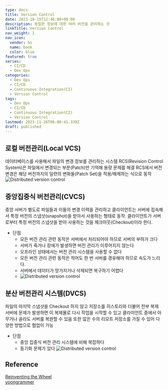 ```yaml
---
type: docs
title: Version Control
date: 2023-10-15T12:46:00+09:00
description: 동일한 정보에 대한 여러 버전을 관리하는 것
linkTitle: Version Control
nav_weight: 1
nav_icon:
  vendor: bs
  name: book
  color: blue
featured: true
series:
  - CI/CD
  - Dev Ops
categories:
  - Dev Ops
  - CI/CD
  - Continuous Integration(CI)
  - Version Control
tags:
  - Dev Ops
  - CI/CD
  - Continuous Integration(CI)
  - Version Control
lastmod: 2023-11-26T06:00:41.339Z
draft: published
---
```


## 로컬 버전관리(Local VCS)

데이터베이스를 사용해서 파일의 변경 정보를 관리하는 시스템
RCS(Revision Control System)은 파일에서 변경되는 부분(Patch)만 기억해 용량 문제를 해결
RCS에서 버전 변경은 해당 버전까지의 일련의 변화들(Patch Set)을 적용/해제하는 식으로 동작
![Distributed version control](/dev-ops/local-vcs.png#center "https://git-scm.com/book/en/v2/Getting-Started-About-Version-Control")

## 중앙집중식 버전관리(CVCS)

중앙 서버가 별도로 파일들과 이들의 변경 이력을 관리하고 클라이언트는 서버에 접속해서 특정 버전의 스냅샷(snapshot)을 받아서 사용하는 형태로 동작.
클라이언트가 서버로부터 특정 버전의 스냅샷을 받아 사용하는 것을 체크아웃(Checkout)이라 한다.

- 단점
  - 모든 버전 관리 관련 동작은 서버에서 처리되어야 하므로 서버의 부하가 크다
  - 서버가 죽거나 장애가 발생하면 버전 관리가 이루어지지 않는다
  - 오프라인 상태에서는 버전 관리 시스템을 사용할 수 없다
  - 모든 버전 관리 관련 동작은 적어도 한 번 서버를 경유해야 하므로 속도가 느리다.
  - 서버에서 데이터가 망가지거나 삭제되면 복구하기 어렵다
  - ![Distributed version control](/dev-ops/cvcs.png#center "https://git-scm.com/book/en/v2/Getting-Started-About-Version-Control")

## 분산 버전관리 시스템(DVCS)

파일의 마지막 스냅샷을 Checkout 하지 않고 저장소를 히스토리와 더불어 전부 복제
서버에 문제가 발생하면 이 복제물로 다시 작업을 시작할 수 있고 클라이언트 중에서 아무거나 골라도 서버를 복원할 수 있음
또한 많은 수의 리모트 저장소를 가질 수 있어 다양한 방법으로 협업이 가능

- 단점
  - 중앙 집중식 버전 관리 시스템에 비해 복잡하다
  - 동기화 문제가 있다
    ![Distributed version control](/dev-ops/distributed-version-control.png#center "https://git-scm.com/book/en/v2/Getting-Started-About-Version-Control")

## Reference

[Reinventing the Wheel](https://heekangpark.github.io/git/vcs)  
[yoongrammer](https://yoongrammer.tistory.com/17)
